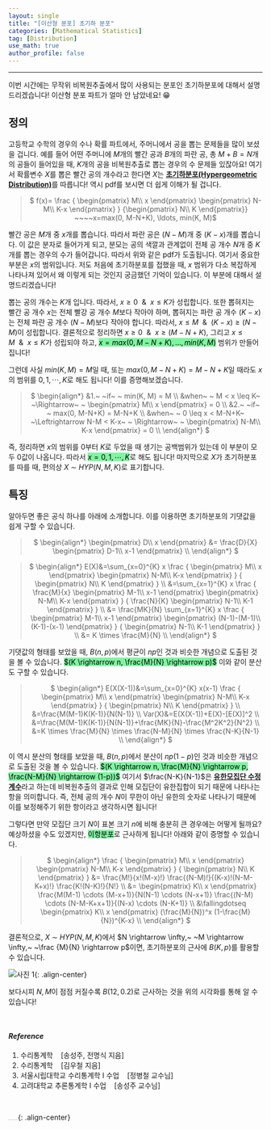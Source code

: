 ```yaml
---
layout: single
title: "[이산형 분포] 초기하 분포"
categories: [Mathematical Statistics]
tag: [Distribution]
use_math: true
author_profile: false
---
```

-----
이번 시간에는 무작위 비복원추출에서 많이 사용되는 분포인 초기하분포에 대해서 설명드리겠습니다! 이산형 분포 파트가 얼마 안 남았네요! 😁

## 정의

고등학교 수학의 경우의 수나 확률 파트에서, 주머니에서 공을 뽑는 문제들을 많이 보셨을 겁니다. 예를 들어 어떤 주머니에 $M$개의 빨간 공과 $B$개의 파란 공, 총 $M+B=N$개의 공들이 들어있을 때, $K$개의 공을 비복원추출로 뽑는 경우의 수 문제들 있잖아요! 여기서 확률변수 $X$를 뽑은 빨간 공의 개수라고 한다면 $X$는 <u><b>초기하분포(Hypergeometric Distribution)</b></u>를 따릅니다! 역시 pdf를 보시면 더 쉽게 이해가 될 겁니다.

> <p style = "text-align:center;">$
> f(x)= \frac
> {
> \begin{pmatrix}
> M\\
> x
> \end{pmatrix}
> \begin{pmatrix}
> N-M\\
> K-x
> \end{pmatrix}
> }
> {\begin{pmatrix}
> N\\
> K
> \end{pmatrix}}
> ~~~~x=max(0, M-N+K), \ldots, min(K, M)$</p>

빨간 공은 $M$개 중 $x$개를 뽑습니다. 따라서 파란 공은 $(N-M)$개 중 $(K-x)$개를 뽑습니다. 이 값은 분자로 들어가게 되고, 분모는 공의 색깔과 관계없이 전체 공 개수 $N$개 중 $K$개를 뽑는 경우의 수가 들어갑니다. 따라서 위와 같은 pdf가 도출됩니다. 여기서 중요한 부분은 $x$의 범위입니다. 저도 처음에 초기하분포를 접했을 때, $x$ 범위가 다소 복잡하게 나타나져 있어서 왜 이렇게 되는 것인지 궁금했던 기억이 있습니다. 이 부분에 대해서 설명드리겠습니다! <br>

뽑는 공의 개수는 $K$개 입니다. 따라서, $x \geq 0~  ~\&~  ~x \leq K$가 성립합니다. 또한 뽑혀지는 빨간 공 개수 $x$는 전체 빨강 공 개수 $M$보다 작아야 하며, 뽑혀지는 파란 공 개수 $(K-x)$는 전체 파란 공 개수 $(N-M)$보다 작아야 합니다. 따라서, $x \leq M~  ~\&~  ~(K-x) \geq (N-M)$이 성립합니다. 결론적으로 정리하면 $x \geq 0~  ~\&~  ~x \geq (M-N+K)$, 그리고 $x \leq M~  ~\&~  ~x \leq K$가 성립되야 하고, <mark style='background-color: #7ff5a0'>$x=max(0, M-N+K), \ldots, min(K, M)$</mark> 범위가 만들어집니다! <br>

그런데 사실 $min(K, M)=M$일 때, 또는 $max(0, M-N+K)=M-N+K$일 때라도 $x$의 범위를 $0, 1, \cdots, K$로 해도 됩니다! 이를 증명해보겠습니다.

> <p style = "text-align:center;">
> $ \begin{align*}
> &1.~ ~if~ ~ min(K, M) = M \\
> &when~ ~ M < x \leq K~ ~\Rightarrow~ ~
> \begin{pmatrix}
> M\\
> x
> \end{pmatrix}
> = 0 \\
> &2.~ ~if~ ~ max(0, M-N+K) = M-N+K \\
> &when~ ~ 0 \leq x < M-N+K~ ~\Leftrightarrow
> N-M < K-x~ ~ \Rightarrow~ ~
> \begin{pmatrix}
> N-M\\
> K-x
> \end{pmatrix}
> = 0 \\
> \end{align*} 
> $</p>

즉, 정리하면 $x$의 범위를 $0$부터 $K$로 두었을 때 생기는 공백범위가 있는데 이 부분이 모두 $0$값이 나옵니다. 따라서 <mark style='background-color: #7ff5a0'>$x=0, 1, \cdots, K$</mark>로 해도 됩니다! 마지막으로 $X$가 초기하분포를 따를 때, 편의상 $X~{\sim}~HYP(N, M, K)$로 표기합니다.

## 특징

알아두면 좋은 공식 하나를 아래에 소개합니다. 이를 이용하면 초기하분포의 기댓값을 쉽게 구할 수 있습니다.

> <p style = "text-align:center;">
> $ \begin{align*}
> \begin{pmatrix}
> D\\
> x
> \end{pmatrix} 
> &= \frac{D}{X}
> \begin{pmatrix}
> D-1\\
> x-1
> \end{pmatrix}  \\
> \end{align*} 
> $</p>

> <p style = "text-align:center;">
> $ \begin{align*}
> E(X)&=\sum_{x=0}^{K} x
> \frac
> {
> \begin{pmatrix}
> M\\
> x
> \end{pmatrix}
> \begin{pmatrix}
> N-M\\
> K-x
> \end{pmatrix}
> }
> {
> \begin{pmatrix}
> N\\
> K
> \end{pmatrix}
> } \\
> &=\sum_{x=1}^{K} x
> \frac
> {
> \frac{M}{x}
> \begin{pmatrix}
> M-1\\
> x-1
> \end{pmatrix}
> \begin{pmatrix}
> N-M\\
> K-x
> \end{pmatrix}
> }
> {
> \frac{N}{K}
> \begin{pmatrix}
> N-1\\
> K-1
> \end{pmatrix}
> } \\
> &= \frac{MK}{N} \sum_{x=1}^{K} x
> \frac
> {
> \begin{pmatrix}
> M-1\\
> x-1
> \end{pmatrix}
> \begin{pmatrix}
> (N-1)-(M-1)\\
> (K-1)-(x-1)
> \end{pmatrix}
> }
> {
> \begin{pmatrix}
> N-1\\
> K-1
> \end{pmatrix}
> } \\
> &= K \times \frac{M}{N} \\
> \end{align*} $</p>

기댓값의 형태를 보았을 때, $B(n, p)$에서 평균이 $np$인 것과 비슷한 개념으로 도출된 것을 볼 수 있습니다. <mark style='background-color: #7ff5a0'>$(K \rightarrow n, \frac{M}{N} \rightarrow p)$</mark> 이와 같이 분산도 구할 수 있습니다.

> <p style = "text-align:center;">
> $ \begin{align*}
> E(X(X-1))&=\sum_{x=0}^{K} x(x-1)
> \frac
> {
> \begin{pmatrix}
> M\\
> x
> \end{pmatrix}
> \begin{pmatrix}
> N-M\\
> K-x
> \end{pmatrix}
> }
> {
> \begin{pmatrix}
> N\\
> K
> \end{pmatrix}
> } \\
> &=\frac{M(M-1)K(K-1)}{N(N-1)} \\
> Var(X)&=E(X(X-1))+E(X)-[E(X)]^2 \\
> &=\frac{M(M-1)K(K-1)}{N(N-1)}+\frac{MK}{N}-\frac{M^2K^2}{N^2} \\
> &=K \times \frac{M}{N} \times \frac{N-M}{N} \times \frac{N-K}{N-1} \\
> \end{align*} $</p>

이 역시 분산의 형태를 보았을 때, $B(n, p)$에서 분산이 $np(1-p)$인 것과 비슷한 개념으로 도출된 것을 볼 수 있습니다. <mark style='background-color: #7ff5a0'>$(K \rightarrow n, \frac{M}{N} \rightarrow p, \frac{N-M}{N} \rightarrow (1-p))$</mark> 여기서 $\frac{N-K}{N-1}$은 <u><b>유한모집단 수정계수</b></u>라고 하는데 비복원추출의 결과로 인해 모집단이 유한집합이 되기 때문에 나타나는 항을 의미합니다. 즉, 전체 공의 개수 $N$이 무한이 아닌 유한의 숫자로 나타나기 때문에 이를 보정해주기 위한 항이라고 생각하시면 됩니다!  <br>

그렇다면 만약 모집단 크기 $N$이 표본 크기 $n$에 비해 충분히 큰 경우에는 어떻게 될까요? 예상하셨을 수도 있겠지만, <mark style='background-color: #7ff5a0'>이항분포</mark>로 근사하게 됩니다! 아래와 같이 증명할 수 있습니다.

> <p style = "text-align:center;">
> $ \begin{align*}
> \frac
> {
> \begin{pmatrix}
> M\\
> x
> \end{pmatrix}
> \begin{pmatrix}
> N-M\\
> K-x
> \end{pmatrix}
> }
> {
> \begin{pmatrix}
> N\\
> K
> \end{pmatrix}
> } &= \frac{M!}{x!(M-x)!} \frac{(N-M)!}{(K-x)!(N-M-K+x)!} \frac{K!(N-K)!}{N!} \\
> &=
> \begin{pmatrix}
> K\\
> x
> \end{pmatrix}    
> \frac{M(M-1) \cdots (M-x+1)}{N(N-1) \cdots (N-x+1)}
> \frac{(N-M) \cdots (N-M-K+x+1)}{(N-x) \cdots (N-K+1)} \\
> &\fallingdotseq
> \begin{pmatrix}
> K\\
> x
> \end{pmatrix}    
> (\frac{M}{N})^x (1-\frac{M}{N})^{K-x} \\
> \end{align*} $</p>

결론적으로, $X~{\sim}~HYP(N, M, K)$에서 $N \rightarrow \infty,~ ~M \rightarrow \infty,~ ~\frac {M}{N} \rightarrow p$이면, 초기하분포의 근사에 $B(K, p)$를 활용할 수 있습니다.

![사진 1](https://user-images.githubusercontent.com/37182279/222948201-6b77d065-0528-4faf-90e4-3b02f1944186.png){: .align-center}

보다시피 $N, M$이 점점 커질수록 $B(12, 0.2)$로 근사하는 것을 위의 시각화를 통해 알 수 있습니다!

<br>

#### *Reference*

1. 수리통계학&nbsp;&nbsp;&nbsp;&nbsp;[송성주, 전명식 지음]
2. 수리통계학&nbsp;&nbsp;&nbsp;&nbsp;[김우철 지음]
3. 서울시립대학교 수리통계학 I 수업&nbsp;&nbsp;&nbsp;&nbsp;[정병철 교수님]
4. 고려대학교 추론통계학 I 수업&nbsp;&nbsp;&nbsp;&nbsp;[송성주 교수님]

<br>

<img src="https://user-images.githubusercontent.com/37182279/216820587-4617a62e-0565-47f1-9ead-f4cd367572a1.png" alt="DATA_100%_LOGO_LIGHT" style="zoom:10%">{: .align-center}

<br>

<br>



